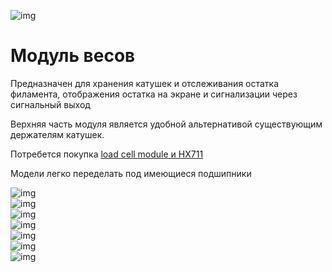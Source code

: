 ![img](https://github.com/pavluchenkor/iDryerProject/blob/main/iDryer%20v2/Hardware/Scale%20module/img/IMG_8882-web.jpeg)<br>

# Модуль весов

Предназначен для хранения катушек и отслеживания остатка филамента, отображения остатка на экране и сигнализации через сигнальный выход

Верхняя часть модуля является удобной альтернативой существующим держателям катушек.

Потребется покупка [load cell module и HX711](https://aliexpress.ru/item/32860114708.html?sku_id=12000024686706530&spm=a2g2w.productlist.search_results.0.33494aa6rTvrLS)

Модели легко переделать под имеющиеся подшипники

![img](https://github.com/pavluchenkor/iDryerProject/blob/main/iDryer%20v2/Hardware/Scale%20module/img/IMG_9192-web.jpeg)<br>
![img](https://github.com/pavluchenkor/iDryerProject/blob/main/iDryer%20v2/Hardware/Scale%20module/img/IMG_9187-web.jpeg)<br>
![img](https://github.com/pavluchenkor/iDryerProject/blob/main/iDryer%20v2/Hardware/Scale%20module/img/camphoto_1144747756-web.jpeg)<br>
![img](https://github.com/pavluchenkor/iDryerProject/blob/main/iDryer%20v2/Hardware/Scale%20module/img/camphoto_959030623-web.jpeg)<br>
![img](https://github.com/pavluchenkor/iDryerProject/blob/main/iDryer%20v2/Hardware/Scale%20module/img/camphoto_1483920592-web.jpeg)<br>
![img](https://github.com/pavluchenkor/iDryerProject/blob/main/iDryer%20v2/Hardware/Scale%20module/img/IMG_9326-web.jpeg)<br>
![img](https://github.com/pavluchenkor/iDryerProject/blob/main/iDryer%20v2/Hardware/Scale%20module/img/IMG_9209-web.jpeg)<br>
